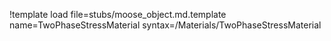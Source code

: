 !template load file=stubs/moose_object.md.template name=TwoPhaseStressMaterial syntax=/Materials/TwoPhaseStressMaterial